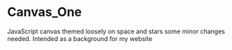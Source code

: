# Canvas_One
JavaScript canvas themed loosely on space and stars some minor changes needed. Intended as a background for my website
